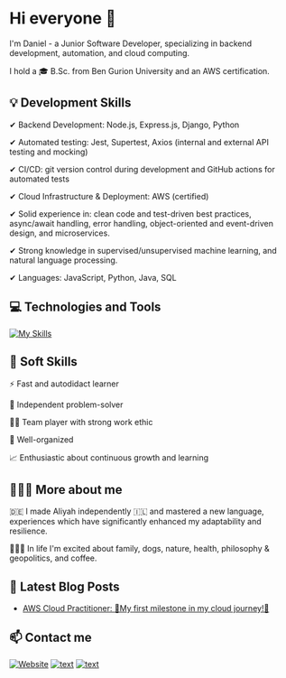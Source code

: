 # Hi everyone 👋

I'm Daniel - a Junior Software Developer, specializing in backend development, automation, and cloud computing.

I hold a 🎓 B.Sc. from Ben Gurion University and an AWS certification.

## 💡 Development Skills 

✔ Backend Development: Node.js, Express.js, Django, Python

✔ Automated testing: Jest, Supertest, Axios (internal and external API testing and mocking)

✔ CI/CD: git version control during development and GitHub actions for automated tests

✔ Cloud Infrastructure & Deployment: AWS (certified)

✔ Solid experience in: clean code and test-driven best practices, async/await handling, error handling, object-oriented and event-driven design, and microservices.

✔ Strong knowledge in supervised/unsupervised machine learning, and natural language processing.

✔ Languages: JavaScript, Python, Java, SQL

## 💻 Technologies and Tools 
[![My Skills](https://skillicons.dev/icons?i=nodejs,express,js,django,py,java,aws,postgres,MongoDB,git,githubactions)](https://skillicons.dev)  


## 🔧 Soft Skills 

⚡ Fast and autodidact learner

🎯 Independent problem-solver

💪🏻 Team player with strong work ethic

📌 Well-organized

📈 Enthusiastic about continuous growth and learning


## 🙋🏻‍♂ More about me 

🇩🇪  I made Aliyah independently 🇮🇱 and mastered a new language, experiences which have significantly enhanced my adaptability and resilience.

🏃🏻‍♂️ In life I'm  excited about family, dogs, nature, health, philosophy & geopolitics, and coffee.  

##

## 📕 Latest Blog Posts 
<!-- BLOG-POST-LIST:START -->
- [AWS Cloud Practitioner: 🌟My first milestone in my cloud journey!🌟](https://danieladam.click/posts/aws-cloud-practitioner)

<!-- BLOG-POST-LIST:END -->

## 📫 Contact me 

[![Website](https://img.shields.io/badge/Portfolio-grey?style=for-the-badge&url=https%3A%2F%2FMyWebsite)](https://danieladam.click/)
[![text](https://img.shields.io/badge/LinkedIn-0077B5?style=for-the-badge&logo=linkedin&logoColor=white)](https://www.linkedin.com/in/daniel-adam-backend-developer/)
[![text](https://img.shields.io/badge/Gmail-D14836?style=for-the-badge&logo=gmail&logoColor=white)](mailto:danielyosef.adam@gmail.com)





